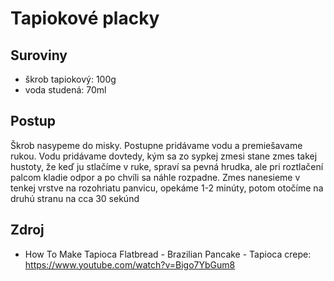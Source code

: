 # Tapiokové placky

## Suroviny

- škrob tapiokový: 100g
- voda studená: 70ml

## Postup

Škrob nasypeme do misky. Postupne pridávame vodu a premiešavame rukou. Vodu pridávame dovtedy, kým sa zo sypkej zmesi stane zmes takej hustoty, že keď ju stlačíme v ruke, spraví sa pevná hrudka, ale pri roztlačení palcom kladie odpor a po chvíli sa náhle rozpadne. Zmes nanesieme v tenkej vrstve na rozohriatu panvicu, opekáme 1-2 minúty, potom otočíme na druhú stranu na cca 30 sekúnd

## Zdroj
- How To Make Tapioca Flatbread - Brazilian Pancake - Tapioca crepe: https://www.youtube.com/watch?v=Bigo7YbGum8
